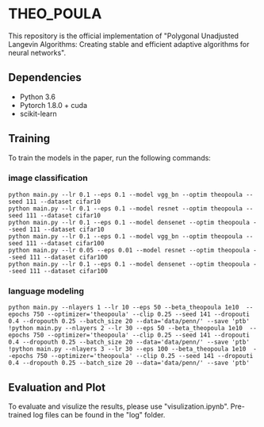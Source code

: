
# THEO_POULA

This repository is the official implementation of "Polygonal Unadjusted Langevin Algorithms: Creating stable and efficient adaptive algorithms for
neural networks". 


## Dependencies

- Python 3.6
- Pytorch 1.8.0 + cuda
- scikit-learn

## Training

To train the models in the paper, run the following commands:

### image classification
```train
python main.py --lr 0.1 --eps 0.1 --model vgg_bn --optim theopoula --seed 111 --dataset cifar10
python main.py --lr 0.1 --eps 0.1 --model resnet --optim theopoula --seed 111 --dataset cifar10
python main.py --lr 0.1 --eps 0.1 --model densenet --optim theopoula --seed 111 --dataset cifar10
python main.py --lr 0.1 --eps 0.1 --model vgg_bn --optim theopoula --seed 111 --dataset cifar100
python main.py --lr 0.05 --eps 0.01 --model resnet --optim theopoula --seed 111 --dataset cifar100
python main.py --lr 0.1 --eps 0.1 --model densenet --optim theopoula --seed 111 --dataset cifar100
```
### language modeling
```train
python main.py --nlayers 1 --lr 10 --eps 50 --beta_theopoula 1e10  --epochs 750 --optimizer='theopoula' --clip 0.25 --seed 141 --dropouti 0.4 --dropouth 0.25 --batch_size 20 --data='data/penn/' --save 'ptb'
!python main.py --nlayers 2 --lr 30 --eps 50 --beta_theopoula 1e10  --epochs 750 --optimizer='theopoula' --clip 0.25 --seed 141 --dropouti 0.4 --dropouth 0.25 --batch_size 20 --data='data/penn/' --save 'ptb'
!python main.py --nlayers 3 --lr 30 --eps 100 --beta_theopoula 1e10  --epochs 750 --optimizer='theopoula' --clip 0.25 --seed 141 --dropouti 0.4 --dropouth 0.25 --batch_size 20 --data='data/penn/' --save 'ptb'
```

## Evaluation and Plot

To evaluate and visulize the results, please use "visulization.ipynb". Pre-trained log files can be found in the "log" folder. 



